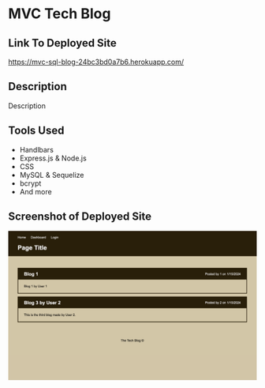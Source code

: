 # MVC Tech Blog

## Link To Deployed Site
https://mvc-sql-blog-24bc3bd0a7b6.herokuapp.com/

## Description
Description

## Tools Used
- Handlbars
- Express.js & Node.js
- CSS
- MySQL & Sequelize
- bcrypt
- And more

## Screenshot of Deployed Site
![Screenshot of Deployed Home Page](<assets/Screen Shot 2024-01-15 at 2.22.47 PM.png>)